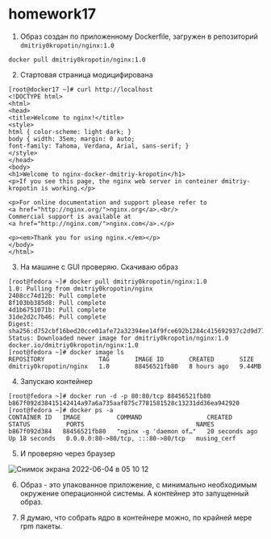 # homework17

1. Образ создан по приложенному Dockerfile, загружен в репозиторий `dmitriy0kropotin/nginx:1.0`

```
docker pull dmitriy0kropotin/nginx:1.0
```

2. Стартовая страница модицифирована 

```
[root@docker17 ~]# curl http://localhost
<!DOCTYPE html>
<html>
<head>
<title>Welcome to nginx!</title>
<style>
html { color-scheme: light dark; }
body { width: 35em; margin: 0 auto;
font-family: Tahoma, Verdana, Arial, sans-serif; }
</style>
</head>
<body>
<h1>Welcome to nginx-docker-dmitriy-kropotin</h1>
<p>If you see this page, the nginx web server in conteiner dmitriy-kropotin is working.</p>

<p>For online documentation and support please refer to
<a href="http://nginx.org/">nginx.org</a>.<br/>
Commercial support is available at
<a href="http://nginx.com/">nginx.com</a>.</p>

<p><em>Thank you for using nginx.</em></p>
</body>
</html>
```

3. На машине с GUI проверяю. Скачиваю образ

```
[root@fedora ~]# docker pull dmitriy0kropotin/nginx:1.0
1.0: Pulling from dmitriy0kropotin/nginx
2408cc74d12b: Pull complete
8f103bb385d8: Pull complete
4d1b6751071b: Pull complete
31de2d2c7b46: Pull complete
Digest: sha256:d752cbf16bed20cce01afe72a32394ee14f9fce692b1284c415692937c2d9d77
Status: Downloaded newer image for dmitriy0kropotin/nginx:1.0
docker.io/dmitriy0kropotin/nginx:1.0
[root@fedora ~]# docker image ls
REPOSITORY               TAG       IMAGE ID       CREATED       SIZE
dmitriy0kropotin/nginx   1.0       88456521fb80   8 hours ago   9.44MB
```
4. Запускаю контейнер 

```
[root@fedora ~]# docker run -d -p 80:80/tcp 88456521fb80
b867f092d38415142414a97a6a735aaf875c7781581528c13231dd36ea942920
[root@fedora ~]# docker ps -a
CONTAINER ID   IMAGE          COMMAND                  CREATED          STATUS          PORTS                               NAMES
b867f092d384   88456521fb80   "nginx -g 'daemon of…"   20 seconds ago   Up 18 seconds   0.0.0.0:80->80/tcp, :::80->80/tcp   musing_cerf
```
5. И проверяю через браузер

![Снимок экрана 2022-06-04 в 05 10 12](https://user-images.githubusercontent.com/98701086/171973139-7ca3777a-d1ef-498d-bbdc-496f12233634.png)

6. Образ - это упакованное приложение, с минимально необходимым окружение операционной системы. А контейнер это запущенный образ.
 
7. Я думаю, что собрать ядро в контейнере можно, по крайней мере rpm пакеты. 
